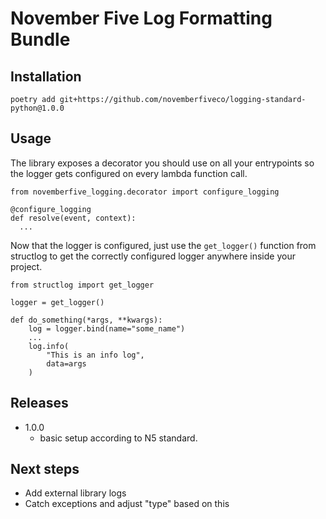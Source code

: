 # November Five Log Formatting Bundle

## Installation

```
poetry add git+https://github.com/novemberfiveco/logging-standard-python@1.0.0
```

## Usage

The library exposes a decorator you should use on all your entrypoints so the
logger gets configured on every lambda function call.

```
from novemberfive_logging.decorator import configure_logging

@configure_logging
def resolve(event, context):
  ...
```

Now that the logger is configured, just use the `get_logger()` function from structlog to get the correctly configured
logger anywhere inside your project.

```
from structlog import get_logger

logger = get_logger()

def do_something(*args, **kwargs):
    log = logger.bind(name="some_name")
    ...
    log.info(
        "This is an info log",
        data=args
    )
```

## Releases

- 1.0.0
    - basic setup according to N5 standard.

## Next steps

- Add external library logs
- Catch exceptions and adjust "type" based on this
